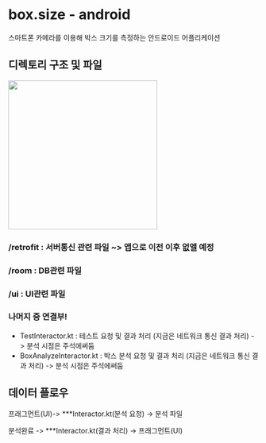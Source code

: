 # box.size - android
스마트폰 카메라를 이용해 박스 크기를 측정하는 안드로이드 어플리케이션

## 디렉토리 구조 및 파일

<img src="https://github.com/Box-size/box.size-android/assets/59639035/e2581dd7-756b-4040-984e-e67219b5b7a3" width = 300px/>

### /retrofit : 서버통신 관련 파일 ~> 앱으로 이전 이후 없앨 예정

### /room : DB관련 파일 

### /ui : UI관련 파일

### 나머지 중 연결부!

- TestInteractor.kt : 테스트 요청 및 결과 처리 (지금은 네트워크 통신 결과 처리) -> 분석 시점은 주석에써둠
- BoxAnalyzeInteractor.kt : 박스 분석 요청 및 결과 처리 (지금은 네트워크 통신 결과 처리) -> 분석 시점은 주석에써둠


## 데이터 플로우

프래그먼트(UI)-> ***Interactor.kt(분석 요청) -> 분석 파일

분석완료 -> ***Interactor.kt(결과 처리) -> 프래그먼트(UI)








